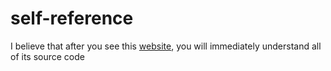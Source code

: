 # self-reference

I believe that after you see this <a href="https://self-reference.netlify.app/" target="_blank">website</a>, you will immediately understand all of its source code
